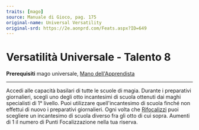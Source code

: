 ```yaml
---
traits: [mago]
source: Manuale di Gioco, pag. 175
original-name: Universal Versatility
original-srd: https://2e.aonprd.com/Feats.aspx?ID=649
---
```


# Versatilità Universale - Talento 8

**Prerequisiti** mago universale,
[Mano dell'Apprendista](/talenti/mago/mano-dell-apprendista)

---

Accedi alle capacità basilari di tutte le scuole di magia. Durante i preparativi
giornalieri, scegli uno degli otto incantesimi di scuola ottenuti dai maghi
specialisti di 1° livello. Puoi utilizzare quell'incantesimo di scuola finché
non effettui di nuovo i preparativi giornalieri. Ogni volta che
[Rifocalizzi](/azioni/speciale/rifocalizzare) puoi scegliere un incantesimo di
scuola diverso fra gli otto di cui sopra. Aumenti di 1 il numero di Punti
Focalizzazione nella tua riserva.
